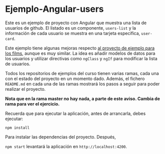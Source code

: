 # Ejemplo-Angular-users

Este es un ejemplo de proyecto con Angular que muestra una lista de usuarios de github. El listado es un componente, `users-list` y la información de cada usuario se muestra en una tarjeta específica, `user-card`.

Este ejemplo tiene algunas mejoras respecto [al proyecto de ejemplo para los films](https://github.com/Sergeon/Ejemplo-Angular-Films), aunque es muy similar. La idea es añadir modelos de datos para los usuarios y utilizar directivas como `ngClass` y `ngIf` para modificar la lista de usuarios.

Todos los repositorios de ejemplos del curso tienen varias ramas, cada una con el estado del proyecto
en un momento dado. Además, el fichero `README.md` en cada una de las ramas mostrará los pasos a seguir para poder realizar el proyecto.


**Nota que en la rama master no hay nada, a parte de este aviso. Cambia de rama para ver el ejercicio.**

Recuerda que para ejecutar la aplicación, antes de arrancarla, debes ejecutar:

`npm install`

Para instalar las dependencias del proyecto. Después, 

`npm start` levantará la aplicación en `http://localhost:4200`.

